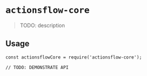# `actionsflow-core`

> TODO: description

## Usage

```
const actionsflowCore = require('actionsflow-core');

// TODO: DEMONSTRATE API
```
